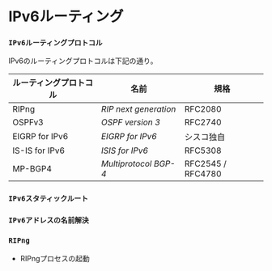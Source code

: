 # IPv6ルーティング

### `IPv6ルーティングプロトコル`
IPv6のルーティングプロトコルは下記の通り。

|ルーティングプロトコル|名前                  |規格              |
|-------------------|---------------------|-----------------|
|RIPng              |*RIP next generation*|RFC2080          |
|OSPFv3             |*OSPF version 3*     |RFC2740          |
|EIGRP for IPv6     |*EIGRP for IPv6*     |シスコ独自         |
|IS-IS for IPv6     |*ISIS for IPv6*      |RFC5308          |
|MP-BGP4            |*Multiprotocol BGP-4*|RFC2545 / RFC4780|

### `IPv6スタティックルート`


### `IPv6アドレスの名前解決`


### `RIPng`


- RIPngプロセスの起動
